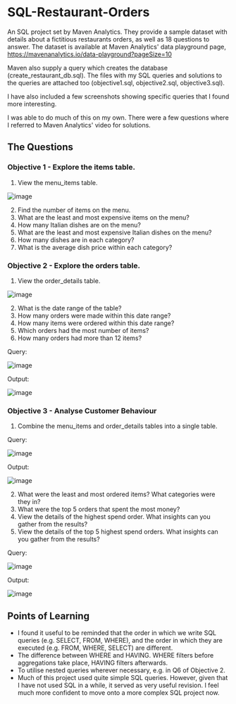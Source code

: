 # SQL-Restaurant-Orders
An SQL project set by Maven Analytics. They provide a sample dataset with details about a fictitious restaurants orders, as well as 18 questions to answer. The dataset is available at Maven Analytics' data playground page, https://mavenanalytics.io/data-playground?pageSize=10

Maven also supply a query which creates the database (create_restaurant_db.sql). The files with my SQL queries and solutions to the queries are attached too (objective1.sql, objective2.sql, objective3.sql).

I have also included a few screenshots showing specific queries that I found more interesting. 

I was able to do much of this on my own. There were a few questions where I referred to Maven Analytics' video for solutions.

## The Questions
### Objective 1 - Explore the items table.
1. View the menu_items table.

  ![image](https://github.com/user-attachments/assets/5507e1aa-625a-43db-9db5-749d233f9dbe)

2. Find the number of items on the menu.
3. What are the least and most expensive items on the menu?
4. How many Italian dishes are on the menu?
5. What are the least and most expensive Italian dishes on the menu?
6. How many dishes are in each category?
7. What is the average dish price within each category?

### Objective 2 - Explore the orders table.
1. View the order_details table.

![image](https://github.com/user-attachments/assets/0917f3d6-7660-46e3-8cd4-ccd142a9b011)

2. What is the date range of the table?
3. How many orders were made within this date range?
4. How many items were ordered within this date range?
5. Which orders had the most number of items?
6. How many orders had more than 12 items?

Query:

![image](https://github.com/user-attachments/assets/4d9ac751-87eb-44d7-8000-dbab0d39ff68)

Output:

![image](https://github.com/user-attachments/assets/212ebb81-008f-4fd9-8bb4-9eae0bad38c4)


### Objective 3 - Analyse Customer Behaviour
1. Combine the menu_items and order_details tables into a single table.

Query:

![image](https://github.com/user-attachments/assets/e04205f4-a75d-4522-9cc4-e458bcfd2838)

Output:

![image](https://github.com/user-attachments/assets/ba425055-e8a5-42ba-b7aa-e0c23c04d3dd)

2. What were the least and most ordered items? What categories were they in?
3. What were the top 5 orders that spent the most money?
4. View the details of the highest spend order. What insights can you gather from the results?
5. View the details of the top 5 highest spend orders. What insights can you gather from the results?
   
Query:

![image](https://github.com/user-attachments/assets/a91e45ce-fcab-4248-a117-3eec67a1999e)

Output:

![image](https://github.com/user-attachments/assets/d5957ef0-8768-453a-9fbd-709cfb5d8ce7)


## Points of Learning
- I found it useful to be reminded that the order in which we write SQL queries (e.g. SELECT, FROM, WHERE), and the order in which they are executed (e.g. FROM, WHERE, SELECT) are different.
- The difference between WHERE and HAVING. WHERE filters before aggregations take place, HAVING filters afterwards.
- To utilise nested queries wherever necessary, e.g. in Q6 of Objective 2.
- Much of this project used quite simple SQL queries. However, given that I have not used SQL in a while, it served as very useful revision. I feel much more confident to move onto a more complex SQL project now.
